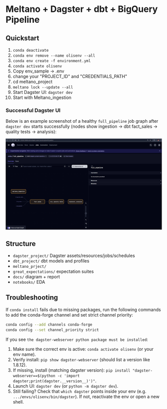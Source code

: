 
# Meltano + Dagster + dbt + BigQuery Pipeline

## Quickstart
1) `conda deactivate`
2) `conda env remove --name olisenv --all`
3) `conda env create -f environment.yml`
4) `conda activate olisenv`
5) Copy env_sample -> .env
6) change your "PROJECT_ID" and "CREDENTIALS_PATH"
7) cd meltano_project
8) `meltano lock --update --all`
9) Start Dagster UI: `dagster dev`
10) Start with Meltano_ingestion

### Successful Dagster UI
Below is an example screenshot of a healthy `full_pipeline` job graph after `dagster dev` starts successfully (nodes show ingestion -> dbt fact_sales -> quality tests -> analysis):

![Dagster full_pipeline success](docs/screenshot_full_pipeline.png)


## Structure
- `dagster_project/` Dagster assets/resources/jobs/schedules
- `dbt_project/` dbt models and profiles
- `meltano_prject/` 
- `great_expectations/` expectation suites
- `docs/` diagram + report
- `notebooks/` EDA


## Troubleshooting
If `conda install` fails due to missing packages, run the following commands to add the conda-forge channel and set strict channel priority:

```bash
conda config --add channels conda-forge
conda config --set channel_priority strict
```

If you see `the dagster-webserver python package must be installed`:
1. Make sure the correct env is active: `conda activate olisenv` (or your env name).
2. Verify install: `pip show dagster-webserver` (should list a version like 1.8.12).
3. If missing, install (matching dagster version): `pip install "dagster-webserver==$(python -c 'import dagster;print(dagster.__version__)')"`.
4. Launch UI: `dagster dev` (or `python -m dagster dev`).
5. Still failing? Check that `which dagster` points inside your env (e.g. `.../envs/olisenv/bin/dagster`). If not, reactivate the env or open a new shell.

